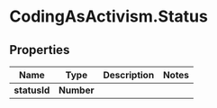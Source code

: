 # CodingAsActivism.Status

## Properties
Name | Type | Description | Notes
------------ | ------------- | ------------- | -------------
**statusId** | **Number** |  | 


